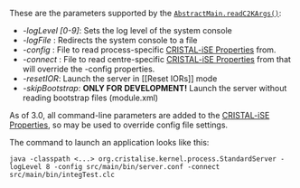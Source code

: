 These are the parameters supported by the [`AbstractMain.readC2KArgs()`](../blob/master/src/main/java/org/cristalise/kernel/process/AbstractMain.java#L65):

* *-logLevel [0-9]*: Sets the log level of the system console
* *-logFile <path>*: Redirects the system console to a file
* *-config <file>*: File to read process-specific [CRISTAL-iSE Properties](CRISTALProperties) from.
* *-connect <file>*: File to read centre-specific [CRISTAL-iSE Properties](CRISTALProperties) from that will override the -config properties.
* *-resetIOR*: Launch the server in [[Reset IORs]] mode
* *-skipBootstrap*: **ONLY FOR DEVELOPMENT!** Launch the server without reading bootstrap files (module.xml)

As of 3.0, all command-line parameters are added to the [CRISTAL-iSE Properties](CRISTALProperties), so may be used to override config file settings.

The command to launch an application looks like this:

`java -classpath <...> org.cristalise.kernel.process.StandardServer -logLevel 8 -config src/main/bin/server.conf -connect src/main/bin/integTest.clc`
